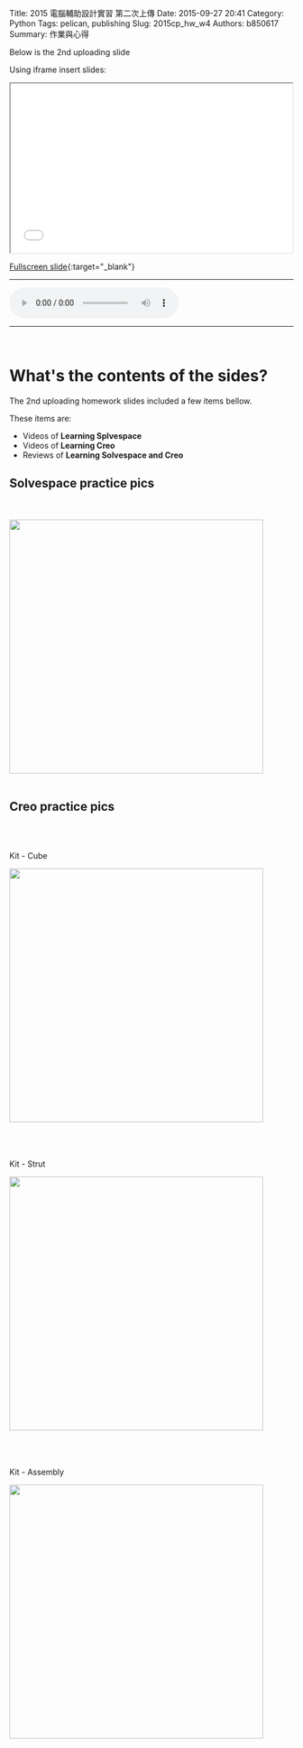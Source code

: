 Title: 2015 電腦輔助設計實習 第二次上傳
Date: 2015-09-27 20:41
Category: Python
Tags: pelican, publishing
Slug: 2015cp_hw_w4
Authors: b850617
Summary: 作業與心得

Below is the 2nd uploading slide

Using iframe insert slides:

<iframe src="2015cadpslidesw2.html" width="500" height="300"></iframe>

[Fullscreen slide](2015cadpslidesw2.html){:target="_blank"}
<br>
<hr>
<html>
<head>
<title>one of us.mp3</title>
</head>
<body>
    <audio controls pause loop>
        <source src="https://copy.com/ITOl2LH73BzCm32f">
    </audio>
</body>
</html>
<hr>
<br>

What's the contents of the sides?
============

The 2nd uploading homework slides included a few items bellow.

These items are:

  * Videos of **Learning Splvespace**
  * Videos of **Learning Creo**
  * Reviews of **Learning Solvespace and Creo**



Solvespace practice pics
------------
<br>
<br>
<img src="https://copy.com/O27sA0aQIv7gPfIf"width="450"height="450">
<br>
<br>



Creo practice pics
----------------------
<br>
<br>
<p>Kit - Cube </p>
<img src="https://copy.com/2Fp3eWZkvLaIqfjt"width="450"height="450">
<br>
<br>

<br>
<br>
<p>Kit - Strut </p>
<img src="https://copy.com/3gCH14QfiCxwW94P"width="450"height="450">
<br>
<br>

<br>
<br>
<p>Kit - Assembly </p>
<img src="https://copy.com/FAgfyzFNDPoGM76F"width="450"height="450">
<br>
<br>